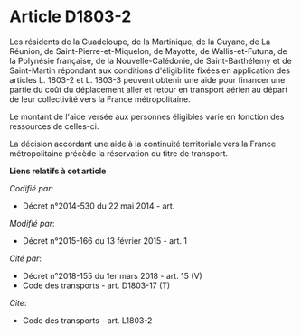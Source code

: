 # Article D1803-2

Les résidents de la Guadeloupe, de la Martinique, de la Guyane, de La Réunion, de Saint-Pierre-et-Miquelon, de Mayotte, de
Wallis-et-Futuna, de la Polynésie française, de la Nouvelle-Calédonie, de Saint-Barthélemy et de Saint-Martin répondant aux
conditions d'éligibilité fixées en application des articles L. 1803-2 et L. 1803-3 peuvent obtenir une aide pour financer une
partie du coût du déplacement aller et retour en transport aérien au départ de leur collectivité vers la France
métropolitaine. 

Le montant de l'aide versée aux personnes éligibles varie en fonction des ressources de celles-ci.

La décision accordant une aide à la continuité territoriale vers la France métropolitaine précède la réservation du titre de
transport.

**Liens relatifs à cet article**

_Codifié par_:

  - Décret n°2014-530 du 22 mai 2014 - art.

_Modifié par_:

  - Décret n°2015-166 du 13 février 2015 - art. 1

_Cité par_:

  - Décret n°2018-155 du 1er mars 2018 - art. 15 (V)
  - Code des transports - art. D1803-17 (T)

_Cite_:

  - Code des transports - art. L1803-2
